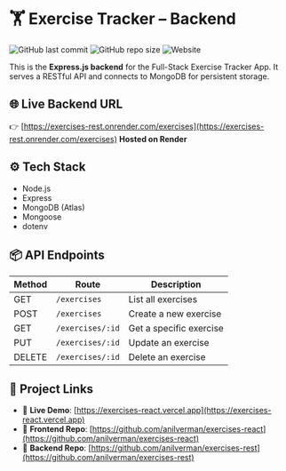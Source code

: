 # 🏋️ Exercise Tracker – Backend
![GitHub last commit](https://img.shields.io/github/last-commit/anilverman/exercises-react)
![GitHub repo size](https://img.shields.io/github/repo-size/anilverman/exercises-react)
![Website](https://img.shields.io/website?url=https%3A%2F%2Fexercises-react.vercel.app)

This is the **Express.js backend** for the Full-Stack Exercise Tracker App. It serves a RESTful API and connects to MongoDB for persistent storage.

## 🌐 Live Backend URL
👉 [https://exercises-rest.onrender.com/exercises](https://exercises-rest.onrender.com/exercises)
**Hosted on Render**

## ⚙️ Tech Stack
- Node.js
- Express
- MongoDB (Atlas)
- Mongoose
- dotenv

## 📦 API Endpoints

| Method | Route              | Description          |
|--------|--------------------|----------------------|
| GET    | `/exercises`       | List all exercises   |
| POST   | `/exercises`       | Create a new exercise|
| GET    | `/exercises/:id`   | Get a specific exercise |
| PUT    | `/exercises/:id`   | Update an exercise   |
| DELETE | `/exercises/:id`   | Delete an exercise   |

## 🔗 Project Links

- 🔗 **Live Demo**: [https://exercises-react.vercel.app](https://exercises-react.vercel.app)  
- 🧠 **Frontend Repo**: [https://github.com/anilverman/exercises-react](https://github.com/anilverman/exercises-react)  
- 🔧 **Backend Repo**: [https://github.com/anilverman/exercises-rest](https://github.com/anilverman/exercises-rest)
